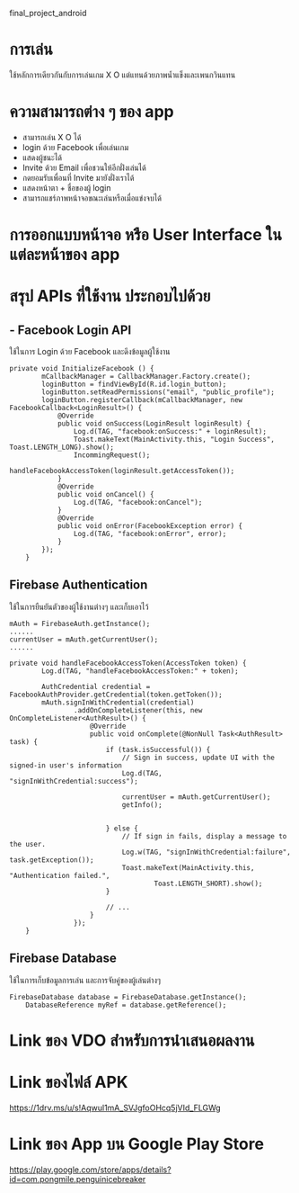 final_project_android

# การเล่น

ใช้หลักการเดียวกันกับการเล่นเกม X O แต่แทนด้วยภาพน้ำแข็งและเพนกวินแทน

# ความสามารถต่าง ๆ ของ app

- สามารถเล่น X O ได้
- login ด้วย Facebook เพื่อเล่นเกม
- แสดงผู้ชนะได้
- Invite ด้วย Email เพื่อชวนให้อีกฝั่งเล่นได้
- กดยอมรับเพื่อนที่ Invite มายังฝั่งเราได้
- แสดงหน้าตา + ชื่อของผู้ login
- สามารถแชร์ภาพหน้าจอขณะเล่นหรือเมื่อแข่งจบได้

# การออกแบบหน้าจอ หรือ User Interface ในแต่ละหน้าของ app

# สรุป APIs ที่ใช้งาน ประกอบไปด้วย

## - Facebook Login API

ใช้ในการ Login ด้วย Facebook และดึงข้อมูลผู้ใช้งาน

```
private void InitializeFacebook () {
        mCallbackManager = CallbackManager.Factory.create();
        loginButton = findViewById(R.id.login_button);
        loginButton.setReadPermissions("email", "public_profile");
        loginButton.registerCallback(mCallbackManager, new FacebookCallback<LoginResult>() {
            @Override
            public void onSuccess(LoginResult loginResult) {
                Log.d(TAG, "facebook:onSuccess:" + loginResult);
                Toast.makeText(MainActivity.this, "Login Success", Toast.LENGTH_LONG).show();
                IncommingRequest();
                handleFacebookAccessToken(loginResult.getAccessToken());
            }
            @Override
            public void onCancel() {
                Log.d(TAG, "facebook:onCancel");
            }
            @Override
            public void onError(FacebookException error) {
                Log.d(TAG, "facebook:onError", error);
            }
        });
    }
```

## Firebase Authentication
ใช้ในการยืนยันตัวของผู้ใช้งานต่างๆ และเก็บเอาไว้

```
mAuth = FirebaseAuth.getInstance();
......
currentUser = mAuth.getCurrentUser();
......

private void handleFacebookAccessToken(AccessToken token) {
        Log.d(TAG, "handleFacebookAccessToken:" + token);

        AuthCredential credential = FacebookAuthProvider.getCredential(token.getToken());
        mAuth.signInWithCredential(credential)
                .addOnCompleteListener(this, new OnCompleteListener<AuthResult>() {
                    @Override
                    public void onComplete(@NonNull Task<AuthResult> task) {
                        if (task.isSuccessful()) {
                            // Sign in success, update UI with the signed-in user's information
                            Log.d(TAG, "signInWithCredential:success");

                            currentUser = mAuth.getCurrentUser();
                            getInfo();


                        } else {
                            // If sign in fails, display a message to the user.
                            Log.w(TAG, "signInWithCredential:failure", task.getException());
                            Toast.makeText(MainActivity.this, "Authentication failed.",
                                    Toast.LENGTH_SHORT).show();
                        }

                        // ...
                    }
                });
    }
```

## Firebase Database
ใช้ในการเก็บข้อมูลการเล่น และการจับคู่ของผู้เล่นต่างๆ

```
FirebaseDatabase database = FirebaseDatabase.getInstance();
    DatabaseReference myRef = database.getReference();

```

# Link ของ VDO สำหรับการนำเสนอผลงาน

# Link ของไฟล์ APK
https://1drv.ms/u/s!Aqwul1mA_SVJgfoOHcq5jVId_FLGWg

# Link ของ App บน Google Play Store
https://play.google.com/store/apps/details?id=com.pongmile.penguinicebreaker
